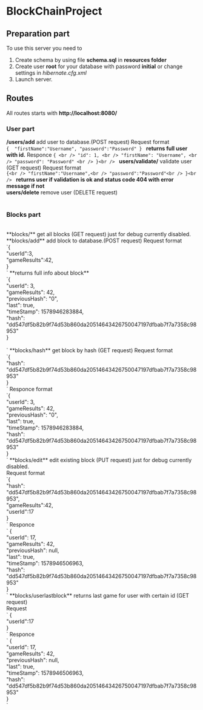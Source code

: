 # BlockChainProject

## Preparation part
To use this server you need to 
1. Create schema by using file **schema.sql** in **resources folder**
2. Create user **root** for your database with password **initial** or change settings in *hibernate.cfg.xml*
3. Launch server.
## Routes 
All routes starts with <b>http://localhost:8080/</b>  
### User part  
 <b> /users/add</b> add user to database.(POST request) Request format  
 `
{ 
	"firstName":"Username",
	"password":"Password"
} 
`
 **returns full user with id.**
Responce
`{ <br />
    "id": 1, <br />
    "firstName": "Username", <br />
    "password": "Password" <br />
}<br />
`
**users/validate/** validate user (GET request) Request format<br />
`{<br />
	"firstName":"Username",<br />
	"password":"Password"<br />
}<br />
`
**returns user if validation is ok and status code 404 with error message if not** <br />
**users/delete** remove user (DELETE request)<br />
<br />
### Blocks part <br />
<br />
**blocks/** get all blocks (GET request) just for debug currently disabled.<br />
**blocks/add** add block to database.(POST request) Request format <br />
`{<br />
	"userId":3,<br />
	"gameResults":42,<br />
}<br />
`
**returns full info about block**<br />
`{<br />
    "userId": 3,<br />
    "gameResults": 42,<br />
    "previousHash": "0",<br />
    "last": true,<br />
    "timeStamp": 1578946283884,<br />
    "hash": "dd547df5b82b9f74d53b860da20514643426750047197dfbab7f7a7358c98953"<br />
}<br /><br />
`
**blocks/hash** get block by hash (GET request) Request format<br />
`{<br />
  "hash": "dd547df5b82b9f74d53b860da20514643426750047197dfbab7f7a7358c98953"<br />
}<br />
`
Responce format<br />
`{<br />
    "userId": 3,<br />
    "gameResults": 42,<br />
    "previousHash": "0",<br />
    "last": true,<br />
    "timeStamp": 1578946283884,<br />
    "hash": "dd547df5b82b9f74d53b860da20514643426750047197dfbab7f7a7358c98953"<br />
}<br />
`
**blocks/edit** edit existing block (PUT request) just for debug currently disabled.<br />
Request format <br />
`{<br />
  "hash": "dd547df5b82b9f74d53b860da20514643426750047197dfbab7f7a7358c98953",<br />
  "gameResults":42,<br />
  "userId":17<br />
}<br />
`
Responce<br />
`
{<br />
    "userId": 17,<br />
    "gameResults": 42,<br />
    "previousHash": null,<br />
    "last": true,<br />
    "timeStamp": 1578946506963,<br />
    "hash": "dd547df5b82b9f74d53b860da20514643426750047197dfbab7f7a7358c98953"<br />
}<br />
`
**blocks/userlastblock** returns last game for user with certain id (GET request)<br />
Request<br />
`
{<br />
  "userId":17<br />
}<br />
`
Responce<br />
`
{<br />
    "userId": 17,<br />
    "gameResults": 42,<br />
    "previousHash": null,<br />
    "last": true,<br />
    "timeStamp": 1578946506963,<br />
    "hash": "dd547df5b82b9f74d53b860da20514643426750047197dfbab7f7a7358c98953"<br />
}<br />
`

